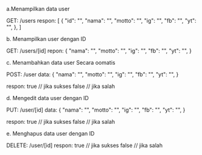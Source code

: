 
a.Menampilkan data user

GET: /users
respon:
[
    {
        "id": "",
        "nama": "",
        "motto": "",
        "ig": "",
        "fb": "",
        "yt": "",
    },
]


b. Menampilkan user dengan ID

GET: /users/[id]
repon:
{
        "nama": "",
        "motto": "",
        "ig": "",
        "fb": "",
        "yt": "",
}


c. Menambahkan data user Secara oomatis

POST: /user
data:
{
        "nama": "",
        "motto": "",
        "ig": "",
        "fb": "",
        "yt": "",
}

respon:
true    // jika sukses
false   // jika salah


d. Mengedit data user dengan ID

PUT: /user/[id]
data:
{
        "nama": "",
        "motto": "",
        "ig": "",
        "fb": "",
        "yt": "",
}

respon:
true    // jika sukses
false   // jika salah



e. Menghapus data user dengan ID

DELETE: /user/[id]
respon:
true    // jika sukses
false   // jika salah
